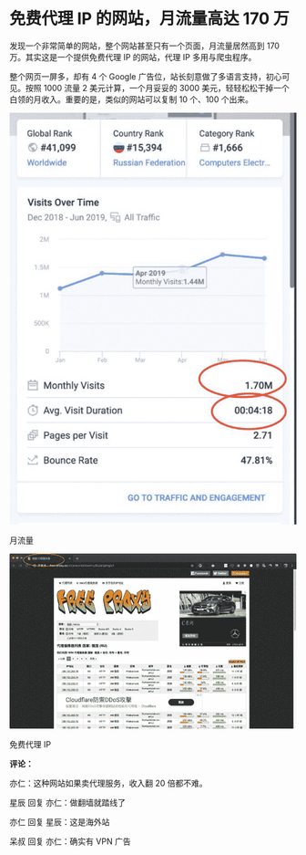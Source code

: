# 免费代理 IP 的网站，月流量高达 170 万

发现一个非常简单的网站，整个网站甚至只有一个页面，月流量居然高到 170 万。其实这是一个提供免费代理 IP 的网站，代理 IP 多用与爬虫程序。

整个网页一屏多，却有 4 个 Google 广告位，站长刻意做了多语言支持，初心可见。按照 1000 流量 2 美元计算，一个月妥妥的 3000 美元，轻轻松松干掉一个白领的月收入。重要的是，类似的网站可以复制 10 个、100 个出来。

![](img/a539a9dba335dff8245f106abdf2486c.jpg)

月流量

![](img/b188aa7a92c812c57a5c42dc3afd6d4c.jpg)

免费代理 IP

**评论：**

亦仁：这种网站如果卖代理服务，收入翻 20 倍都不难。

星辰 回复 亦仁：做翻墙就踏线了

亦仁 回复 星辰：这是海外站

呆叔 回复 亦仁：确实有 VPN 广告